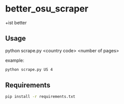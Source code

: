 # better_osu_scraper
+ist better

## Usage

python scrape.py \<country code> \<number of pages>

example:   
```bash
python scrape.py US 4
```

## Requirements

```bash
pip install -r requirements.txt
```
